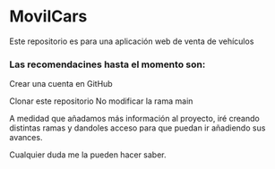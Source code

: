 # MovilCars
Este repositorio es para una aplicación web de venta de vehículos

<h3>Las recomendacines hasta el momento son:</h3>

Crear una cuenta en GitHub 

Clonar este repositorio No modificar la rama main 

A medidad que añadamos más información al proyecto, iré creando distintas ramas y dandoles acceso para que puedan ir añadiendo sus avances. 

Cualquier duda me la pueden hacer saber.
